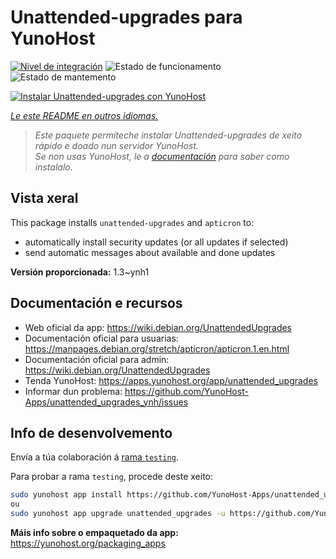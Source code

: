 <!--
NOTA: Este README foi creado automáticamente por <https://github.com/YunoHost/apps/tree/master/tools/readme_generator>
NON debe editarse manualmente.
-->

# Unattended-upgrades para YunoHost

[![Nivel de integración](https://dash.yunohost.org/integration/unattended_upgrades.svg)](https://ci-apps.yunohost.org/ci/apps/unattended_upgrades/) ![Estado de funcionamento](https://ci-apps.yunohost.org/ci/badges/unattended_upgrades.status.svg) ![Estado de mantemento](https://ci-apps.yunohost.org/ci/badges/unattended_upgrades.maintain.svg)

[![Instalar Unattended-upgrades con YunoHost](https://install-app.yunohost.org/install-with-yunohost.svg)](https://install-app.yunohost.org/?app=unattended_upgrades)

*[Le este README en outros idiomas.](./ALL_README.md)*

> *Este paquete permíteche instalar Unattended-upgrades de xeito rápido e doado nun servidor YunoHost.*  
> *Se non usas YunoHost, le a [documentación](https://yunohost.org/install) para saber como instalalo.*

## Vista xeral

This package installs `unattended-upgrades` and `apticron` to:

* automatically install security updates (or all updates if selected)
* send automatic messages about available and done updates


**Versión proporcionada:** 1.3~ynh1
## Documentación e recursos

- Web oficial da app: <https://wiki.debian.org/UnattendedUpgrades>
- Documentación oficial para usuarias: <https://manpages.debian.org/stretch/apticron/apticron.1.en.html>
- Documentación oficial para admin: <https://wiki.debian.org/UnattendedUpgrades>
- Tenda YunoHost: <https://apps.yunohost.org/app/unattended_upgrades>
- Informar dun problema: <https://github.com/YunoHost-Apps/unattended_upgrades_ynh/issues>

## Info de desenvolvemento

Envía a túa colaboración á [rama `testing`](https://github.com/YunoHost-Apps/unattended_upgrades_ynh/tree/testing).

Para probar a rama `testing`, procede deste xeito:

```bash
sudo yunohost app install https://github.com/YunoHost-Apps/unattended_upgrades_ynh/tree/testing --debug
ou
sudo yunohost app upgrade unattended_upgrades -u https://github.com/YunoHost-Apps/unattended_upgrades_ynh/tree/testing --debug
```

**Máis info sobre o empaquetado da app:** <https://yunohost.org/packaging_apps>
